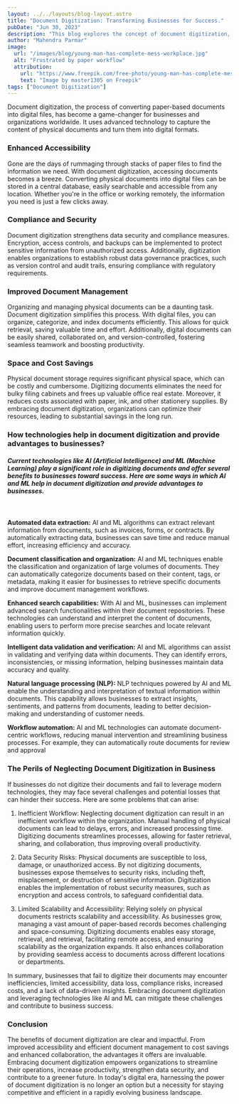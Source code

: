 ```yaml
---
layout: ../../layouts/blog-layout.astro
title: "Document Digitization: Transforming Businesses for Success."
pubDate: "Jun 30, 2023"
description: "This blog explores the concept of document digitization, highlighting its importance and the benefits it brings to the table."
author: "Mahendra Parmar"
image:
  url: "/images/blog/young-man-has-complete-mess-workplace.jpg"
  alt: "Frustrated by paper workflow"
  attribution:
    url: "https://www.freepik.com/free-photo/young-man-has-complete-mess-workplace_14624552.htm#query=quit%20paperwork&position=7&from_view=search&track=ais"
    text: "Image by master1305 on Freepik"
tags: ["Document Digitization"]
---
```



Document digitization, the process of converting paper-based documents into digital files, has become a game-changer for businesses and organizations worldwide. It uses advanced technology to capture the content of physical documents and turn them into digital formats.

### Enhanced Accessibility
Gone are the days of rummaging through stacks of paper files to find the information we need. With document digitization, accessing documents becomes a breeze. Converting physical documents into digital files can be stored in a central database, easily searchable and accessible from any location. Whether you're in the office or working remotely, the information you need is just a few clicks away.

### Compliance and Security
Document digitization strengthens data security and compliance measures. Encryption, access controls, and backups can be implemented to protect sensitive information from unauthorized access. Additionally, digitization enables organizations to establish robust data governance practices, such as version control and audit trails, ensuring compliance with regulatory requirements.

### Improved Document Management
Organizing and managing physical documents can be a daunting task. Document digitization simplifies this process. With digital files, you can organize, categorize, and index documents efficiently. This allows for quick retrieval, saving valuable time and effort. Additionally, digital documents can be easily shared, collaborated on, and version-controlled, fostering seamless teamwork and boosting productivity.

### Space and Cost Savings
Physical document storage requires significant physical space, which can be costly and cumbersome. Digitizing documents eliminates the need for bulky filing cabinets and frees up valuable office real estate. Moreover, it reduces costs associated with paper, ink, and other stationery supplies. By embracing document digitization, organizations can optimize their resources, leading to substantial savings in the long run.

### How technologies help in document digitization and provide advantages to businesses?
##### Current technologies like AI (Artificial Intelligence) and ML (Machine Learning) play a significant role in digitizing documents and offer several benefits to businesses toward success. Here are some ways in which AI and ML help in document digitization and provide advantages to businesses.
<br/>

**Automated data extraction:** 
AI and ML algorithms can extract relevant information from documents, such as invoices, forms, or contracts. By automatically extracting data, businesses can save time and reduce manual effort, increasing efficiency and accuracy.

**Document classification and organization:**
AI and ML techniques enable the classification and organization of large volumes of documents. They can automatically categorize documents based on their content, tags, or metadata, making it easier for businesses to retrieve specific documents and improve document management workflows.

**Enhanced search capabilities:**
With AI and ML, businesses can implement advanced search functionalities within their document repositories. These technologies can understand and interpret the content of documents, enabling users to perform more precise searches and locate relevant information quickly.

**Intelligent data validation and verification:**
AI and ML algorithms can assist in validating and verifying data within documents. They can identify errors, inconsistencies, or missing information, helping businesses maintain data accuracy and quality.

**Natural language processing (NLP):**
NLP techniques powered by AI and ML enable the understanding and interpretation of textual information within documents. This capability allows businesses to extract insights, sentiments, and patterns from documents, leading to better decision-making and understanding of customer needs.

**Workflow automation:**
AI and ML technologies can automate document-centric workflows, reducing manual intervention and streamlining business processes. For example, they can automatically route documents for review and approval



### The Perils of Neglecting Document Digitization in Business

If businesses do not digitize their documents and fail to leverage modern technologies, they may face several challenges and potential losses that can hinder their success. Here are some problems that can arise:

1. Inefficient Workflow: Neglecting document digitization can result in an inefficient workflow within the organization. Manual handling of physical documents can lead to delays, errors, and increased processing time. Digitizing documents streamlines processes, allowing for faster retrieval, sharing, and collaboration, thus improving overall productivity.

2. Data Security Risks: Physical documents are susceptible to loss, damage, or unauthorized access. By not digitizing documents, businesses expose themselves to security risks, including theft, misplacement, or destruction of sensitive information. Digitization enables the implementation of robust security measures, such as encryption and access controls, to safeguard confidential data.

3. Limited Scalability and Accessibility: Relying solely on physical documents restricts scalability and accessibility. As businesses grow, managing a vast amount of paper-based records becomes challenging and space-consuming. Digitizing documents enables easy storage, retrieval, and retrieval, facilitating remote access, and ensuring scalability as the organization expands. It also enhances collaboration by providing seamless access to documents across different locations or departments.

In summary, businesses that fail to digitize their documents may encounter inefficiencies, limited accessibility, data loss, compliance risks, increased costs, and a lack of data-driven insights. Embracing document digitization and leveraging technologies like AI and ML can mitigate these challenges and contribute to business success.

### Conclusion
The benefits of document digitization are clear and impactful. From improved accessibility and efficient document management to cost savings and enhanced collaboration, the advantages it offers are invaluable. Embracing document digitization empowers organizations to streamline their operations, increase productivity, strengthen data security, and contribute to a greener future. In today's digital era, harnessing the power of document digitization is no longer an option but a necessity for staying competitive and efficient in a rapidly evolving business landscape.
